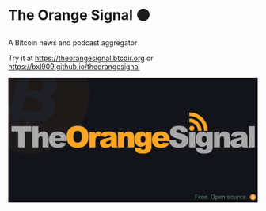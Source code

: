 # The Orange Signal 🟠
A Bitcoin news and podcast aggregator

Try it at https://theorangesignal.btcdir.org
or https://bxl909.github.io/theorangesignal

![test](https://github.com/BXL909/BXL909.github.io/blob/main/OrangeSignalCard.png?raw=true)

